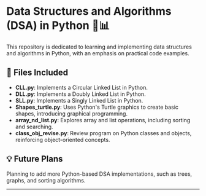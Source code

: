 # Data Structures and Algorithms (DSA) in Python 🐍📊

This repository is dedicated to learning and implementing data structures and algorithms in Python, with an emphasis on practical code examples.

## 📂 Files Included

- **CLL.py**: Implements a Circular Linked List in Python.
- **DLL.py**: Implements a Doubly Linked List in Python.
- **SLL.py**: Implements a Singly Linked List in Python.
- **Shapes_turtle.py**: Uses Python's Turtle graphics to create basic shapes, introducing graphical programming.
- **array_nd_list.py**: Explores array and list operations, including sorting and searching.
- **class_obj_revise.py**: Review program on Python classes and objects, reinforcing object-oriented concepts.

## 💡 Future Plans
Planning to add more Python-based DSA implementations, such as trees, graphs, and sorting algorithms.

---


